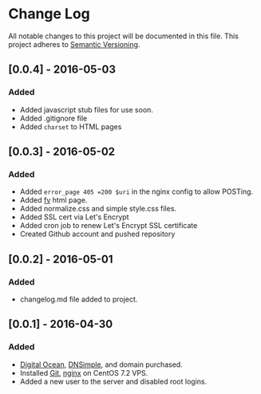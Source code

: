 # Change Log
All notable changes to this project will be documented in this file. This project adheres to [Semantic Versioning](http://semver.org/).

## [0.0.4] - 2016-05-03
### Added
- Added javascript stub files for use soon.
- Added .gitignore file
- Added `charset` to HTML pages

## [0.0.3] - 2016-05-02
### Added
- Added `error_page 405 =200 $uri` in the nginx config to allow POSTing.
- Added [fv](http://codebeyond.work/fv/) html page.
- Added normalize.css and simple style.css files.
- Added SSL cert via Let's Encrypt
- Added cron job to renew Let's Encrypt SSL certificate
- Created Github account and pushed repository

## [0.0.2] - 2016-05-01
### Added
- changelog.md file added to project.

## [0.0.1] - 2016-04-30
### Added
- [Digital Ocean](https://www.digitalocean.com/), [DNSimple](https://dnsimple.com/), and domain purchased.
- Installed [Git](https://git-scm.com/), [nginx](https://www.nginx.com/) on CentOS 7.2 VPS.
- Added a new user to the server and disabled root logins.
